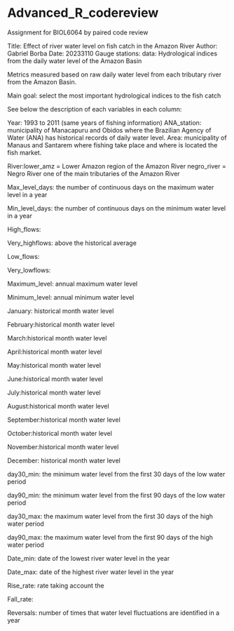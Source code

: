 # Advanced_R_codereview
Assignment for BIOL6064 by paired code review 

Title: Effect of river water level on fish catch in the Amazon River
Author: Gabriel Borba 
Date: 20233110
Gauge stations: 
data: Hydrological indices from the daily water level of the Amazon Basin

Metrics measured based on raw daily water level from each tributary river from the Amazon Basin. 

Main goal: select the most important hydrological indices to the fish catch 

See below the description of each variables in each column:

Year: 1993 to 2011 (same years of fishing information)
ANA_station: municipality of Manacapuru and Obidos where the Brazilian Agency of Water (ANA) has historical records of daily water level.
Area: municipality of Manaus and Santarem where fishing take place and where is located the fish market. 

River:lower_amz = Lower Amazon region of the Amazon River
      negro_river = Negro River one of the main tributaries of the Amazon River 

Max_level_days: the number of continuous days on the maximum water level in a year 

Min_level_days:  the number of continuous days on the minimum water level in a year 

High_flows: 	

Very_highflows: above the historical average 

Low_flows:

Very_lowflows:

Maximum_level: annual maximum water level 

Minimum_level: annual minimum water level

January: historical month water level

February:historical month water level

March:historical month water level

April:historical month water level

May:historical month water level

June:historical month water level

July:historical month water level

August:historical month water level

September:historical month water level

October:historical month water level

November:historical month water level

December:	historical month water level

day30_min: the minimum water level from the first 30 days of the low water period 	

day90_min: the minimum water level from the first 90 days of the low water period 

day30_max: the maximum water level from the first 30 days of the high water period 	

day90_max: the maximum water level from the first 90 days of the high water period 

Date_min: date of the lowest river water level in the year

Date_max: date of the highest river water level in the year

Rise_rate: rate taking account the 

Fall_rate:	

Reversals: number of times that water level fluctuations are identified in a year 